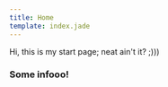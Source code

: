 ```yaml
---
title: Home
template: index.jade
---
```

Hi, this is my start page; neat ain't it? ;)))

### Some infooo!
